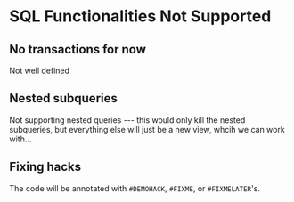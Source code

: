 # SQL Functionalities Not Supported

## No transactions for now 

Not well defined

## Nested subqueries

Not supporting nested queries --- this would only kill the nested subqueries, but everything else will just be a new view, whcih we can work with...

## Fixing hacks

The code will be annotated with `#DEMOHACK`, `#FIXME`, or `#FIXMELATER`'s.